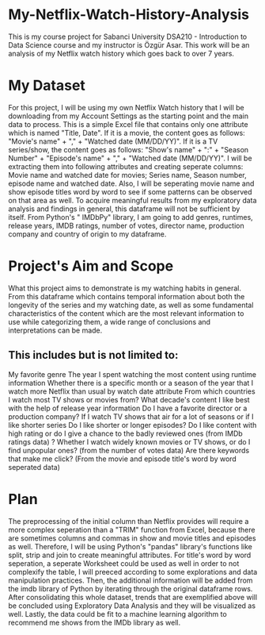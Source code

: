 # My-Netflix-Watch-History-Analysis
This is my course project for Sabanci University DSA210 - Introduction to Data Science course and my instructor is Özgür Asar. This work will be an analysis of my Netflix watch history which goes back to over 7 years.

 # My Dataset
For this project, I will be using my own Netflix Watch history that I will be downloading from my Account Settings as the starting point and the main data to process. This is a simple Excel file that contains only one attribute which is named "Title, Date". If it is a movie, the content goes as follows: "Movie's name" + "," + "Watched date (MM/DD/YY)". If it is a TV series/show, the content goes as follows: "Show's name" + ":" + "Season Number" + "Episode's name" + "," + "Watched date (MM/DD/YY)". I will be extracting them into following attributes and creating seperate columns: Movie name and watched date for movies; Series name, Season number, episode name and watched date. Also, I will be seperating movie name and show episode titles word by word to see if some patterns can be observed on that area as well. To acquire meaningful results from my exploratory data analysis and findings in general, this dataframe will not be sufficient by itself. From Python's " IMDbPy" library, I am going to add genres, runtimes, release years, IMDB ratings, number of votes, director name, production company and country of origin to my dataframe. 

# Project's Aim and Scope
What this project aims to demonstrate is my watching habits in general. From this dataframe which contains temporal information about both the longevity of the series and my watching date, as well as some fundamental characteristics of the content which are the most relevant information to use while categorizing them, a wide range of conclusions and interpretations can be made. 
## This includes but is not limited to:
My favorite genre
The year I spent watching the most content using runtime information
Whether there is a specific month or a season of the year that I watch more Netflix than usual by watch date attribute
From which countries I watch most TV shows or movies from?
What decade's content I like best with the help of release year information
Do I have a favorite director or a production company?
If I watch TV shows that air for a lot of seasons or if I like shorter series
Do I like shorter or longer episodes?
Do I like content with high rating or do I give a chance to the badly reviewed ones (from IMDb ratings data) ?
Whether I watch widely known movies or TV shows, or do I find unpopular ones? (from the number of votes data)
Are there keywords that make me click? (From the movie and episode title's word by word seperated data)

# Plan
The preprocessing of the initial column than Netflix provides will require a more complex seperation than a "TRIM" function from Excel, because there are sometimes columns and commas in show and movie titles and episodes as well. Therefore, I will be using Python's "pandas" library's functions like split, strip and join to create meaningful attributes. For title's word by word seperation, a seperate Worksheet could be used as well in order to not complexify the table, I will preeced according to some explorations and data manipulation practices. Then, the additional information will be added from the imdb library of Python by iterating through the original dataframe rows. After consolidating this whole dataset, trends that are exemplified above will be concluded using Exploratory Data Analysis and they will be visualized as well. Lastly, the data could be fit to a machine learning algorithm to recommend me shows from the IMDb library as well. 

